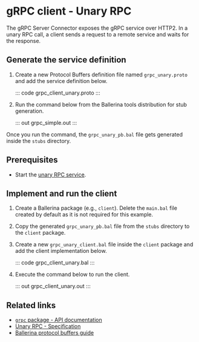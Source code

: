 # gRPC client - Unary RPC

The gRPC Server Connector exposes the gRPC service over HTTP2. In a unary RPC call, a client sends a request to a remote service and waits for the response.

## Generate the service definition

1. Create a new Protocol Buffers definition file named `grpc_unary.proto` and add the service definition below.

    ::: code grpc_client_unary.proto :::

2. Run the command below from the Ballerina tools distribution for stub generation.

   ::: out grpc_simple.out :::

Once you run the command, the `grpc_unary_pb.bal` file gets generated inside the `stubs` directory.

## Prerequisites
- Start the [unary RPC service](/learn/by-example/grpc-service-unary/).

## Implement and run the client

1. Create a Ballerina package (e.g., `client`). Delete the `main.bal` file created by default as it is not required for this example.

2. Copy the generated `grpc_unary_pb.bal` file from the `stubs` directory to the  `client` package.

3. Create a new `grpc_unary_client.bal` file inside the `client` package and add the client implementation below.

   ::: code grpc_client_unary.bal :::

4. Execute the command below to run the client.

   ::: out grpc_client_unary.out :::

## Related links
- [`grpc` package - API documentation](https://lib.ballerina.io/ballerina/grpc/latest)
- [Unary RPC - Specification](/spec/grpc/#41-simple-rpc)
- [Ballerina protocol buffers guide](/learn/cli-documentation/grpc/)
